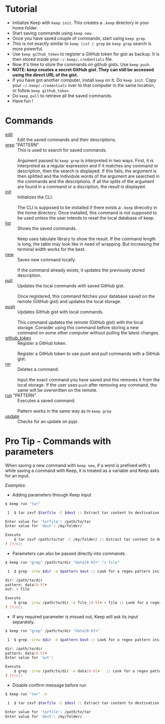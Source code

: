 # Tutorial

 - Initialize Keep with `keep init`. This creates a `.keep` directory in your home folder.
 - Start saving commands using `keep new`.
 - Once you have saved couple of commands, start using `keep grep`.
  - This is not exactly similar to `keep list | grep` as `keep grep` search is more powerful.
 - Use `keep github_token` to register a GitHub token for gist as backup. It is then stored inside your `~/.keep/.credentials` file.
 - Now it's time to store the commands on github gists. Use `keep push`.
  - **NOTE: keep creates a secret GitHub gist. They can still be accessed using the direct URL of the gist.**
 - If you have got another computer, install `keep` on it. Do `keep init`. Copy your `~/.keep/.credentials` over to that computer in the same location, or follow `keep github_token`.
 - Do `keep pull` to retrieve all the saved commands.
 - Have fun !

# Commands

<dl>
  <dt><a href="https://github.com/OrkoHunter/keep/blob/master/keep/commands/cmd_update.py">edit</a></dt>
  <dd>Edit the saved commands and their descriptions.</dd>

  <dt><a href="https://github.com/OrkoHunter/keep/blob/master/keep/commands/cmd_grep.py">grep</a> "PATTERN"</dt>
  <dd>This is used to search for saved commands.<br><br>Argument passed to <code>keep grep</code> is interpreted in two ways. First, it is interpreted as a regular expression and if it matches any command or description, then the search is displayed. If this fails, the argument is then splitted and the individule words of the argument are searched in the commands and the descriptions. If all the splits of the argument are found in a command or a discription, the result is displayed.</dd>

  <dt><a href="https://github.com/OrkoHunter/keep/blob/master/keep/commands/cmd_init.py">init</a></dt>
  <dd>Initializes the CLI.<br><br>The CLI is supposed to be installed if there exists a <code>.keep</code> direcotry in the home directory. Once installed, this command is not supposed to be used unless the user intends to reset the local database of keep.</dd>

  <dt><a href="https://github.com/OrkoHunter/keep/blob/master/keep/commands/cmd_list.py">list</a></dt>
  <dd>Shows the saved commands.<br><br>Keep uses tabulate library to show the result. If the command length is long, the table may look like in need of wrapping. But increasing the terminal width works for the best.</dd>

  <dt><a href="https://github.com/OrkoHunter/keep/blob/master/keep/commands/cmd_new.py">new</a></dt>
  <dd>Saves new command locally.<br><br>If the command already exists, it updates the previously stored description.</dd>

  <dt><a href="https://github.com/OrkoHunter/keep/blob/master/keep/commands/cmd_pull.py">pull</a></dt>
  <dd>Updates the local commands with saved GitHub gist.<br><br>Once registered, this command fetches your database saved on the remote (GitHub gist) and updates the local storage.</dd>

  <dt><a href="https://github.com/OrkoHunter/keep/blob/master/keep/commands/cmd_push.py">push</a></dt>
  <dd>Updates GitHub gist with local commands.<br><br>This command updates the remote (GitHub gist) with the local storage. Consider using this command before storing a new command on some other computer without pulling the latest changes.</dd>

  <dt><a href="https://github.com/OrkoHunter/keep/blob/master/keep/commands/cmd_github_token.py">github_token</a></dt>
  <dd>Register a GitHub token.<br><br>Register a GitHub token to use push and pull commands with a GitHub gist.</dd>

  <dt><a href="https://github.com/OrkoHunter/keep/blob/master/keep/commands/cmd_rm.py">rm</a></dt>
  <dd>Deletes a command.<br><br>Input the exact command you have saved and this removes it from the local storage. If the user uses <code>push</code> after removing any command, the same will be overwritten on the remote.</dd>

  <dt><a href="https://github.com/OrkoHunter/keep/blob/master/keep/commands/cmd_run.py">run</a> "PATTERN".</dt>
  <dd>Executes a saved command.<br><br>Pattern works in the same way as in <code>keep grep</code></dd>

  <dt><a href="https://github.com/OrkoHunter/keep/blob/master/keep/commands/cmd_update.py">update</a></dt>
  <dd>Checks for an update on pypi.</dd>

</dl>

# Pro Tip - Commands with parameters

When saving a new command with `keep new`, if a word is prefixed with `$` while saving a command with Keep, it is treated as a variable and Keep asks for an input.

_Examples:_

- Adding parameters through Keep input
```bash
$ keep run "tar"

 1	$ tar zxvf $tarfile -C $dest :: Extract tar content to destination

Enter value for 'tarfile': /path/to/tar
Enter value for 'dest': /my/folder/

Execute
	$ tar zxvf /path/to/tar -C /my/folder/ :: Extract tar content to destination
? [Y/n]:
```

- Parameters can also be passed directly into commands.

```bash
$ keep run "grep" /path/to/dir "data[0-9]+" "> file"

 1	$ grep -irnw $dir -e $pattern $out :: Look for a regex pattern inside files

dir: /path/to/dir
pattern: data[0-9]+
out: > file

Execute
	$ grep -irnw /path/to/dir -e file_[0-9]+ > file :: Look for a regex pattern inside files
? [Y/n]:
```

- If any required parameter is missed out, Keep will ask its input separately.

```bash
$ keep run "grep" /path/to/dir "data[0-9]+"

 1	$ grep -irnw $dir -e $pattern $out :: Look for a regex pattern inside files

dir: /path/to/dir
pattern: data[0-9]+
Enter value for 'out':

Execute
	$ grep -irnw /path/to/dir -e data[0-9]+   :: Look for a regex pattern inside files
? [Y/n]:
```

- Disable confirm message before run
```bash
$ keep run "tar" -n

 1  $ tar zxvf $tarfile -C $dest :: Extract tar content to destination

Enter value for 'tarfile': /path/to/tar
Enter value for 'dest': /my/folder/

```